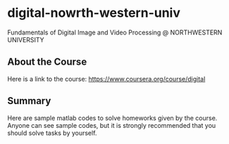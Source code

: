 # digital-nowrth-western-univ
Fundamentals of Digital Image and Video Processing @ NORTHWESTERN UNIVERSITY

## About the Course
Here is a link to the course: https://www.coursera.org/course/digital

## Summary
Here are sample matlab codes to solve homeworks given by the course.
Anyone can see sample codes, but it is strongly recommended that you should solve tasks by yourself.
